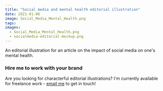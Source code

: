 ```yaml
---
title: "Social media and mental health editorial illustration"
date: 2021-01-06
image: Social_Media_Mental_Health.png
tags:
images:
  - Social_Media_Mental_Health.png
  - socialmedia-editorial-mockup.png
---
```


An editorial illustration for an article on the impact of social media on one's mental health.

### Hire me to work with your brand
Are you looking for characterful editorial illustrations? I'm currently available for freelance work - [email me](mailto:vicky@vickyhughes.co.uk) to get in touch!
